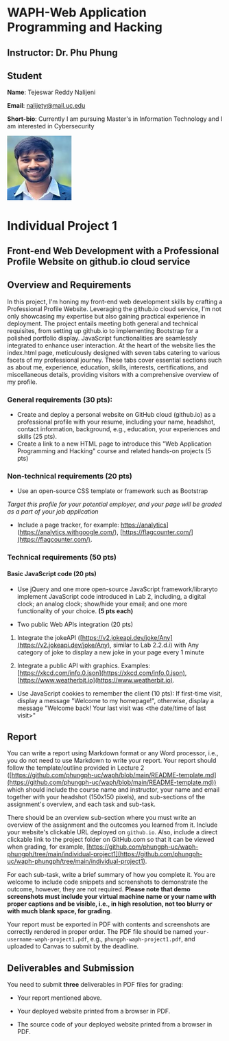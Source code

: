 # WAPH-Web Application Programming and Hacking

## Instructor: Dr. Phu Phung

## Student

**Name**: Tejeswar Reddy Nalijeni

**Email**: nalijety@mail.uc.edu

**Short-bio**: Currently I am pursuing Master's in Information Technology and I am interested in Cybersecurity

![Tejeswar](Tejeswar.jpg)

# Individual Project 1
## Front-end Web Development with a Professional Profile Website on github.io cloud service

## Overview and Requirements 

In this project, I'm honing my front-end web development skills by crafting a Professional Profile Website. Leveraging the github.io cloud service, I'm not only showcasing my expertise but also gaining practical experience in deployment. The project entails meeting both general and technical requisites, from setting up github.io to implementing Bootstrap for a polished portfolio display. JavaScript functionalities are seamlessly integrated to enhance user interaction. At the heart of the website lies the index.html page, meticulously designed with seven tabs catering to various facets of my professional journey. These tabs cover essential sections such as about me, experience, education, skills, interests, certifications, and miscellaneous details, providing visitors with a comprehensive overview of my profile.

### General requirements (30 pts): 

+ Create and deploy a personal website on GitHub cloud (github.io) as a professional profile with your resume, including your name, headshot, contact information, background, e.g., education, your experiences and skills (25 pts).
 ​
+ Create a link to a new HTML page to introduce this "Web Application Programming and Hacking" course and related hands-on projects (5 pts)
 ​
### Non-technical requirements (20 pts)​

+ Use an open-source CSS template or framework such as Bootstrap​

_Target this profile for your potential employer, and your page will be graded as a part of your job application​_

+ Include a page tracker, for example: [https://analytics](https://analytics.withgoogle.com/)](https://analytics.withgoogle.com/), [https://flagcounter.com/](https://flagcounter.com/).

### Technical requirements (50 pts)​

#### Basic JavaScript code (20 pts)​

+ Use jQuery and one more open-source JavaScript framework/library​ to implement JavaScript code introduced in Lab 2, including, a digital clock; an analog clock; show/hide your email; and one more functionality of your choice. **(5 pts each)**

+ Two public Web APIs integration (20 pts)​

1. Integrate the jokeAPI ([https://v2.jokeapi.dev/joke/Any](https://v2.jokeapi.dev/joke/Any), similar to Lab 2.2.d.i) with Any category of joke to display a new joke in your page every 1 minute

2. Integrate a public API with graphics. Examples: [https://xkcd.com/info.0.json](https://xkcd.com/info.0.json), [https://www.weatherbit.io](https://www.weatherbit.io).

+ Use JavaScript cookies to remember the client (10 pts): If first-time visit, display a message "Welcome to my homepage!", otherwise, display a message "Welcome back! Your last visit was <the date/time of last visit>"


## Report

You can write a report using Markdown format or any Word processor, i.e., you do not need to use Markdown to write your report. Your report should follow the template/outline provided in Lecture 2 ([https://github.com/phungph-uc/waph/blob/main/README-template.md](https://github.com/phungph-uc/waph/blob/main/README-template.md)) which should include the course name and instructor, your name and email together with your headshot (150x150 pixels), and sub-sections of the assignment's overview, and each task and sub-task.

There should be an overview sub-section where you must write an overview of the assignment and the outcomes you learned from it. Include your website's clickable URL deployed on `github.io`. Also, include a direct clickable link to the project folder on GitHub.com so that it can be viewed when grading, for example, [https://github.com/phungph-uc/waph-phungph/tree/main/individual-project1](https://github.com/phungph-uc/waph-phungph/tree/main/individual-project1).

For each sub-task, write a brief summary of how you complete it. You are welcome to include code snippets and screenshots to demonstrate the outcome, however, they are not required. **Please note that demo screenshots must include your virtual machine name or your name with proper captions and be visible, i.e., in high resolution, not too blurry or with much blank space, for grading**. 

Your report must be exported in  PDF with contents and screenshots are correctly rendered in proper order. The PDF file should be named `your-username-waph-project1.pdf`, e.g., `phungph-waph-project1.pdf`, and uploaded to Canvas to submit by the deadline. 


## Deliverables and Submission

You need to submit **three** deliverables in PDF files for grading:

+ Your report mentioned above.

+ Your deployed website printed from a browser in PDF.

+  The source code of your deployed website printed from a browser in PDF.
